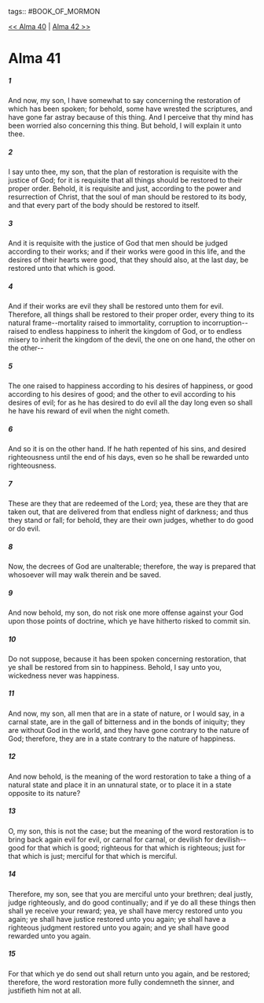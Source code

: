 tags:: #BOOK_OF_MORMON

[<< Alma 40](BOOK_OF_MORMON/09_Alma/Alma_40.md) | [Alma 42 >>](BOOK_OF_MORMON/09_Alma/Alma_42.md)

# Alma 41

##### 1

And now, my son, I have somewhat to say concerning the restoration of which has been spoken; for behold, some have wrested the scriptures, and have gone far astray because of this thing. And I perceive that thy mind has been worried also concerning this thing. But behold, I will explain it unto thee.

##### 2

I say unto thee, my son, that the plan of restoration is requisite with the justice of God; for it is requisite that all things should be restored to their proper order. Behold, it is requisite and just, according to the power and resurrection of Christ, that the soul of man should be restored to its body, and that every part of the body should be restored to itself.

##### 3

And it is requisite with the justice of God that men should be judged according to their works; and if their works were good in this life, and the desires of their hearts were good, that they should also, at the last day, be restored unto that which is good.

##### 4

And if their works are evil they shall be restored unto them for evil. Therefore, all things shall be restored to their proper order, every thing to its natural frame--mortality raised to immortality, corruption to incorruption--raised to endless happiness to inherit the kingdom of God, or to endless misery to inherit the kingdom of the devil, the one on one hand, the other on the other--

##### 5

The one raised to happiness according to his desires of happiness, or good according to his desires of good; and the other to evil according to his desires of evil; for as he has desired to do evil all the day long even so shall he have his reward of evil when the night cometh.

##### 6

And so it is on the other hand. If he hath repented of his sins, and desired righteousness until the end of his days, even so he shall be rewarded unto righteousness.

##### 7

These are they that are redeemed of the Lord; yea, these are they that are taken out, that are delivered from that endless night of darkness; and thus they stand or fall; for behold, they are their own judges, whether to do good or do evil.

##### 8

Now, the decrees of God are unalterable; therefore, the way is prepared that whosoever will may walk therein and be saved.

##### 9

And now behold, my son, do not risk one more offense against your God upon those points of doctrine, which ye have hitherto risked to commit sin.

##### 10

Do not suppose, because it has been spoken concerning restoration, that ye shall be restored from sin to happiness. Behold, I say unto you, wickedness never was happiness.

##### 11

And now, my son, all men that are in a state of nature, or I would say, in a carnal state, are in the gall of bitterness and in the bonds of iniquity; they are without God in the world, and they have gone contrary to the nature of God; therefore, they are in a state contrary to the nature of happiness.

##### 12

And now behold, is the meaning of the word restoration to take a thing of a natural state and place it in an unnatural state, or to place it in a state opposite to its nature?

##### 13

O, my son, this is not the case; but the meaning of the word restoration is to bring back again evil for evil, or carnal for carnal, or devilish for devilish--good for that which is good; righteous for that which is righteous; just for that which is just; merciful for that which is merciful.

##### 14

Therefore, my son, see that you are merciful unto your brethren; deal justly, judge righteously, and do good continually; and if ye do all these things then shall ye receive your reward; yea, ye shall have mercy restored unto you again; ye shall have justice restored unto you again; ye shall have a righteous judgment restored unto you again; and ye shall have good rewarded unto you again.

##### 15

For that which ye do send out shall return unto you again, and be restored; therefore, the word restoration more fully condemneth the sinner, and justifieth him not at all.
